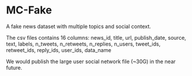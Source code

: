 # MC-Fake
A fake news dataset with multiple topics and social context.

The csv files contains 16 columns: news_id, title, url, publish_date, source, text, labels, n_tweets, n_retweets, n_replies, n_users, tweet_ids, retweet_ids, reply_ids, user_ids, data_name

We would publish the large user social network file (~30G) in the near future.
